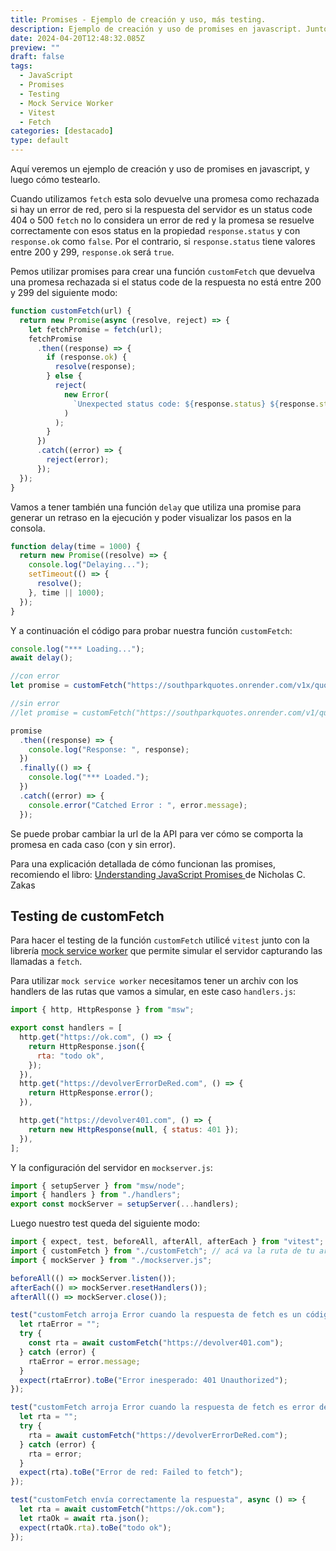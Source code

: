 ```yaml
---
title: Promises - Ejemplo de creación y uso, más testing.
description: Ejemplo de creación y uso de promises en javascript. Junto con el testing correspondiente.
date: 2024-04-20T12:48:32.085Z
preview: ""
draft: false
tags:
  - JavaScript
  - Promises
  - Testing
  - Mock Service Worker
  - Vitest
  - Fetch
categories: [destacado]
type: default
---
```


Aquí veremos un ejemplo de creación y uso de promises en javascript, y luego cómo testearlo.

Cuando utilizamos `fetch` esta solo devuelve una promesa como rechazada si hay un error de red, pero si la respuesta del servidor es un status code 404 o 500 `fetch` no lo considera un error de red y la promesa se resuelve correctamente con esos status en la propiedad `response.status` y con `response.ok` como `false`. Por el contrario, si `response.status` tiene valores entre 200 y 299, `response.ok` será `true`.

Pemos utilizar promises para crear una función `customFetch` que devuelva una promesa rechazada si el status code de la respuesta no está entre 200 y 299 del siguiente modo:

```javascript
function customFetch(url) {
  return new Promise(async (resolve, reject) => {
    let fetchPromise = fetch(url);
    fetchPromise
      .then((response) => {
        if (response.ok) {
          resolve(response);
        } else {
          reject(
            new Error(
              `Unexpected status code: ${response.status} ${response.statusText}`
            )
          );
        }
      })
      .catch((error) => {
        reject(error);
      });
  });
}
```

Vamos a tener también una función `delay` que utiliza una promise para generar un retraso en la ejecución y poder visualizar los pasos en la consola.

```javascript
function delay(time = 1000) {
  return new Promise((resolve) => {
    console.log("Delaying...");
    setTimeout(() => {
      resolve();
    }, time || 1000);
  });
}
```

Y a continuación el código para probar nuestra función `customFetch`:

```javascript
console.log("*** Loading...");
await delay();

//con error
let promise = customFetch("https://southparkquotes.onrender.com/v1x/quotes");

//sin error
//let promise = customFetch("https://southparkquotes.onrender.com/v1/quotes");

promise
  .then((response) => {
    console.log("Response: ", response);
  })
  .finally(() => {
    console.log("*** Loaded.");
  })
  .catch((error) => {
    console.error("Catched Error : ", error.message);
  });
```

Se puede probar cambiar la url de la API para ver cómo se comporta la promesa en cada caso (con y sin error).

Para una explicación detallada de cómo funcionan las promises, recomiendo el libro: [Understanding JavaScript Promises ](https://leanpub.com/understanding-javascript-promises) de Nicholas C. Zakas

## Testing de customFetch

Para hacer el testing de la función `customFetch` utilicé `vitest` junto con la librería [mock service worker](https://mswjs.io/) que permite simular el servidor capturando las llamadas a `fetch`.

Para utilizar `mock service worker` necesitamos tener un archiv con los handlers de las rutas que vamos a simular, en este caso `handlers.js`:

```javascript
import { http, HttpResponse } from "msw";

export const handlers = [
  http.get("https://ok.com", () => {
    return HttpResponse.json({
      rta: "todo ok",
    });
  }),
  http.get("https://devolverErrorDeRed.com", () => {
    return HttpResponse.error();
  }),

  http.get("https://devolver401.com", () => {
    return new HttpResponse(null, { status: 401 });
  }),
];
```

Y la configuración del servidor en `mockserver.js`:

```javascript
import { setupServer } from "msw/node";
import { handlers } from "./handlers";
export const mockServer = setupServer(...handlers);
```

Luego nuestro test queda del siguiente modo:

```javascript
import { expect, test, beforeAll, afterAll, afterEach } from "vitest";
import { customFetch } from "./customFetch"; // acá va la ruta de tu archivo customFetch.js
import { mockServer } from "./mockserver.js";

beforeAll(() => mockServer.listen());
afterEach(() => mockServer.resetHandlers());
afterAll(() => mockServer.close());

test("customFetch arroja Error cuando la respuesta de fetch es un código que no es 200-299", async () => {
  let rtaError = "";
  try {
    const rta = await customFetch("https://devolver401.com");
  } catch (error) {
    rtaError = error.message;
  }
  expect(rtaError).toBe("Error inesperado: 401 Unauthorized");
});

test("customFetch arroja Error cuando la respuesta de fetch es error de red", async () => {
  let rta = "";
  try {
    rta = await customFetch("https://devolverErrorDeRed.com");
  } catch (error) {
    rta = error;
  }
  expect(rta).toBe("Error de red: Failed to fetch");
});

test("customFetch envía correctamente la respuesta", async () => {
  let rta = await customFetch("https://ok.com");
  let rtaOk = await rta.json();
  expect(rtaOk.rta).toBe("todo ok");
});
```
